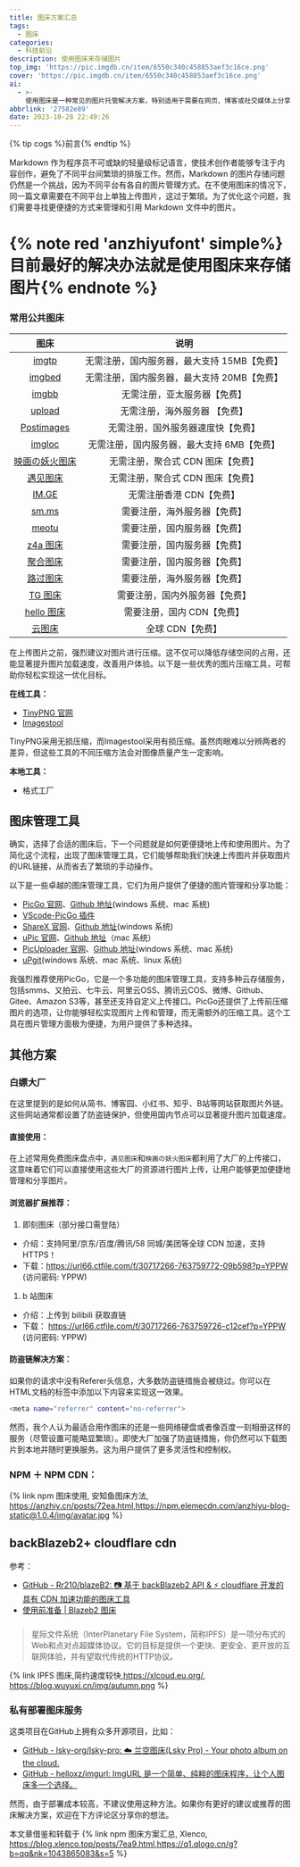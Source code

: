 ```yaml
---
title: 图床方案汇总
tags:
  - 图床
categories:
  - 科技前沿
description: 使用图床来存储图片
top_img: 'https://pic.imgdb.cn/item/6550c340c458853aef3c16ce.png'
cover: 'https://pic.imgdb.cn/item/6550c340c458853aef3c16ce.png'
ai:
  - >-
    使用图床是一种常见的图片托管解决方案，特别适用于需要在网页、博客或社交媒体上分享图片的情况。图床允许用户将图片上传到云端服务器，从而减轻了本地存储和带宽的压力，同时确保了图片的稳定可访问性。通过使用图床，用户可以轻松分享图片链接，实现快速加载和共享图像，提高了网络体验和内容传播的效率。
abbrlink: '27582e89'
date: 2023-10-28 22:49:26
---
```


{% tip cogs %}前言{% endtip %}

Markdown 作为程序员不可或缺的轻量级标记语言，使技术创作者能够专注于内容创作，避免了不同平台间繁琐的排版工作。然而，Markdown 的图片存储问题仍然是一个挑战，因为不同平台有各自的图片管理方式。在不使用图床的情况下，同一篇文章需要在不同平台上单独上传图片，这过于繁琐。为了优化这个问题，我们需要寻找更便捷的方式来管理和引用 Markdown 文件中的图片。

# {% note red 'anzhiyufont' simple%}目前最好的解决办法就是使用图床来存储图片{% endnote %}


### 常用公共图床

|                   **图床**                    |                  **说明**                   |
| :-------------------------------------------: | :-----------------------------------------: |
|        [imgtp](https://www.imgtp.com/)        | 无需注册，国内服务器，最大支持 15MB【免费】 |
| [imgbed](https://www.imgbed.com/?lang=zh-CN)  | 无需注册，国内服务器，最大支持 20MB【免费】 |
|          [imgbb](https://imgbb.com/)          |        无需注册，亚太服务器【免费】         |
|         [upload](https://upload.cc/)          |        无需注册，海外服务器 【免费】        |
|     [Postimages](https://postimages.org/)     |     无需注册，国外服务器速度快【免费】      |
|         [imgloc](https://imgloc.com/)         | 无需注册，国内服务器，最大支持 6MB【免费】  |
| [映画の妖火图床](https://yh-pic.ihcloud.net/) |      无需注册，聚合式 CDN 图床【免费】      |
|      [遇见图床](https://www.hualigs.cn/)      |      无需注册，聚合式 CDN 图床【免费】      |
|            [IM.GE](https://im.ge/)            |          无需注册香港 CDN【免费】           |
|            [sm.ms](https://sm.ms/)            |        需要注册，海外服务器【免费】         |
|          [meotu](https://moetu.org/)          |        需要注册，国内服务器【免费】         |
|       [z4a 图床](https://www.z4a.net/)        |        需要注册，国内服务器【免费】         |
|     [聚合图床](https://www.superbed.cn/)      |        需要注册，国内服务器【免费】         |
|        [路过图床](https://imgtu.com/)         |        需要注册，海外服务器【免费】         |
|         [TG 图床](https://imgtg.com/)         |       需要注册，国内外服务器【免费】        |
|    [hello 图床](https://www.helloimg.com/)    |         需要注册，国内 CDN【免费】          |
|       [云图床](https://cloudimge.com/)        |              全球 CDN【免费】               |

在上传图片之前，强烈建议对图片进行压缩。这不仅可以降低存储空间的占用，还能显著提升图片加载速度，改善用户体验。以下是一些优秀的图片压缩工具，可帮助你轻松实现这一优化目标。

**在线工具：**

- [TinyPNG 官网](https://tinypng.com/)
- [Imagestool](https://imagestool.com/)


TinyPNG采用无损压缩，而Imagestool采用有损压缩。虽然肉眼难以分辨两者的差异，但这些工具的不同压缩方法会对图像质量产生一定影响。 

**本地工具：**

- 格式工厂

## 图床管理工具


确实，选择了合适的图床后，下一个问题就是如何更便捷地上传和使用图片。为了简化这个流程，出现了图床管理工具，它们能够帮助我们快速上传图片并获取图片的URL链接，从而省去了繁琐的手动操作。

以下是一些卓越的图床管理工具，它们为用户提供了便捷的图片管理和分享功能：

- [PicGo 官网](https://molunerfinn.com/PicGo/)、[Github 地址](https://github.com/Molunerfinn/PicGo)(windows 系统、mac 系统)
- [VScode-PicGo 插件](https://github.com/PicGo/vs-picgo)
- [ShareX 官网](https://github.com/ShareX/ShareX)、[Github 地址](https://github.com/ShareX/ShareX)(windows 系统)
- [uPic 官网](https://blog.svend.cc/upic/)、[Github 地址](https://github.com/gee1k/uPic)（mac 系统）
- [PicUploader 官网](https://www.xiebruce.top/17.html)、[Github 地址](https://github.com/xiebruce/PicUploader)(windows 系统、mac 系统)
- [uPgit](https://github.com/pluveto/upgit)(windows 系统、mac 系统、linux 系统)

我强烈推荐使用PicGo，它是一个多功能的图床管理工具，支持多种云存储服务，包括smms、又拍云、七牛云、阿里云OSS、腾讯云COS、微博、Github、Gitee、Amazon S3等，甚至还支持自定义上传接口。PicGo还提供了上传前压缩图片的选项，让你能够轻松实现图片上传和管理，而无需额外的压缩工具。这个工具在图片管理方面极为便捷，为用户提供了多种选择。

## 其他方案

### 白嫖大厂

在这里提到的是如何从简书、博客园、小红书、知乎、B站等网站获取图片外链。这些网站通常都设置了防盗链保护，但使用国内节点可以显著提升图片加载速度。

#### 直接使用：

在上述常用免费图床盘点中，`遇见图床`和`映画の妖火图床`都利用了大厂的上传接口，这意味着它们可以直接使用这些大厂的资源进行图片上传，让用户能够更加便捷地管理和分享图片。

#### 浏览器扩展推荐：

1. 即刻图床（部分接口需登陆）

- 介绍：支持阿里/京东/百度/腾讯/58 同城/美团等全球 CDN 加速，支持 HTTPS！
- 下载：https://url66.ctfile.com/f/30717266-763759772-09b598?p=YPPW (访问密码: YPPW)

1. b 站图床

- 介绍：上传到 bilibili 获取直链
- 下载： https://url66.ctfile.com/f/30717266-763759726-c12cef?p=YPPW (访问密码: YPPW)

#### 防盗链解决方案：

如果你的请求中没有Referer头信息，大多数防盗链措施会被绕过。你可以在HTML文档的<head>标签中添加以下内容来实现这一效果。

```sh
<meta name="referrer" content="no-referrer">
```

然而，我个人认为最适合用作图床的还是一些网络硬盘或者像百度一刻相册这样的服务（尽管设置可能略显繁琐）。即使大厂加强了防盗链措施，你仍然可以下载图片到本地并随时更换服务。这为用户提供了更多灵活性和控制权。

### NPM ＋ NPM CDN：

{% link npm 图床使用, 安知鱼图床方法, https://anzhiy.cn/posts/72ea.html,https://npm.elemecdn.com/anzhiyu-blog-static@1.0.4/img/avatar.jpg %}

## backBlazeb2+ cloudflare cdn

参考：

- [GitHub - Rr210/blazeB2: 📷 基于 backBlazeb2 API & ⚡ cloudflare 开发的具有 CDN 加速功能的图床工具](https://github.com/Rr210/blazeB2)
- [使用前准备 | Blazeb2 图床](https://blazeb2.js.org/guide/prepare.html)

###

> 星际文件系统（InterPlanetary File System，简称IPFS）是一项分布式的Web和点对点超媒体协议。它的目标是提供一个更快、更安全、更开放的互联网体验，并有望取代传统的HTTP协议。

{% link IPFS 图床,简约速度较快,https://xlcoud.eu.org/, https://blog.wuyuxi.cn/img/autumn.png %}

### 私有部署图床服务

这类项目在GitHub上拥有众多开源项目，比如：

- [GitHub - lsky-org/lsky-pro: ☁️ 兰空图床(Lsky Pro) - Your photo album on the cloud.](https://github.com/lsky-org/lsky-pro)
- [GitHub - helloxz/imgurl: ImgURL 是一个简单、纯粹的图床程序，让个人图床多一个选择。](https://github.com/helloxz/imgurl)

然而，由于部署成本较高，不建议使用这种方法。如果你有更好的建议或推荐的图床解决方案，欢迎在下方评论区分享你的想法。

本文章借鉴和转载于
{% link npm 图床方案汇总, Xlenco, https://blog.xlenco.top/posts/7ea9.html,https://q1.qlogo.cn/g?b=qq&nk=1043865083&s=5 %}


